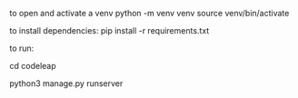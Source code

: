 to open and activate a venv
python -m venv venv
source venv/bin/activate

to install dependencies:
pip install -r requirements.txt

to run:

cd codeleap

python3 manage.py runserver
